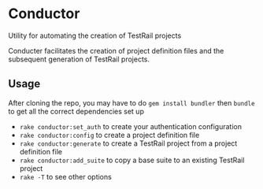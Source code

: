 # Conductor
Utility for automating the creation of TestRail projects

Conducter facilitates the creation of project definition files and the subsequent generation of TestRail projects.

## Usage
  After cloning the repo, you may have to do `gem install bundler` then `bundle` to get all the correct dependencies set up

  * `rake conductor:set_auth` to create your authentication configuration
  * `rake conductor:config` to create a project definition file
  * `rake conductor:generate` to create a TestRail project from a project definition file
  * `rake conductor:add_suite` to copy a base suite to an existing TestRail project
  * `rake -T` to see other options
